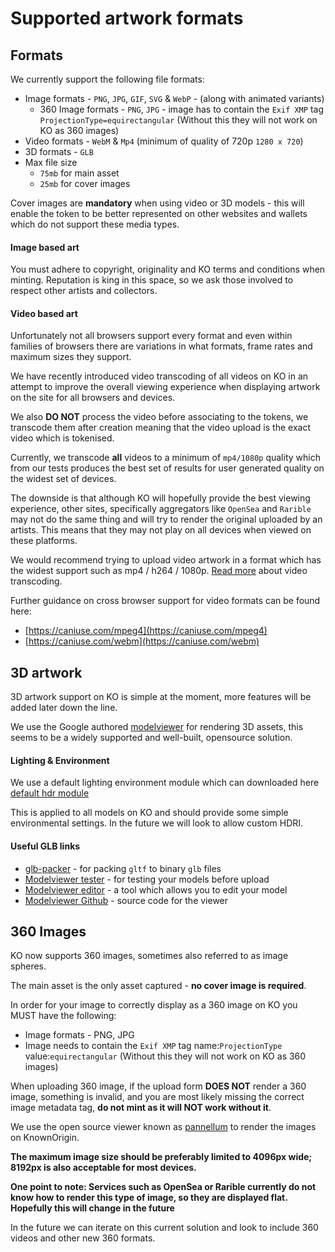 # Supported artwork formats

## Formats

We currently support the following file formats:

* Image formats - `PNG`, `JPG`, `GIF`, `SVG` & `WebP` - (along with animated variants)
    * 360 Image formats - `PNG`, `JPG` - image has to contain the `Exif XMP` tag `ProjectionType=equirectangular` (Without this they will not work on KO as 360 images)
* Video formats - `WebM` & `Mp4` (minimum of quality of 720p `1280 x 720`)
* 3D formats - `GLB`
* Max file size
    - `75mb` for main asset
    - `25mb` for cover images

Cover images are **mandatory** when using video or 3D models - this will enable the token to be better represented on other websites and wallets which do not support these media types.

#### Image based art

You must adhere to copyright, originality and KO terms and conditions when minting. Reputation is king in this space, so
 we ask those involved to respect other artists and collectors.

#### Video based art

Unfortunately not all browsers support every format and even within families of browsers there are variations in what
formats, frame rates and maximum sizes they support. 

We have recently introduced video transcoding of all videos on KO in an attempt to improve the overall viewing 
experience when displaying artwork on the site for all browsers and devices.

We also **DO NOT** process the video before associating to the tokens, we transcode them after creation meaning
that the video upload is the exact video which is tokenised. 

Currently, we transcode **all** videos to a minimum of `mp4/1080p` quality which from our tests produces the best
set of results for user generated quality on the widest set of devices.

The downside is that although KO will hopefully provide the best viewing experience, other sites, specifically aggregators
like `OpenSea` and `Rarible` may not do the same thing and will try to render the original uploaded by an artists. 
This means that they may not play on all devices when viewed on these platforms.

We would recommend trying to upload video artwork in a format which has the widest support such as mp4 / h264 / 1080p. 
[Read more](./video-encoding.md) about video transcoding.

Further guidance on cross browser support for video formats can be found here:
* [https://caniuse.com/mpeg4](https://caniuse.com/mpeg4)
* [https://caniuse.com/webm](https://caniuse.com/webm)

## 3D artwork

3D artwork support on KO is simple at the moment, more features will be added later down the line.

We use the Google authored [modelviewer](https://modelviewer.dev/) for rendering 3D assets, this seems to be
 a widely supported and well-built, opensource solution.   
 
#### Lighting & Environment

We use a default lighting environment module which can downloaded here [default hdr module](https://knownorigin.io/3d/environments/lightroom_14b.hdr)

This is applied to all models on KO and should provide some simple environmental settings.
 In the future we will look to allow custom HDRI.

#### Useful GLB links

* [glb-packer](https://glb-packer.glitch.me/) - for packing `gltf` to binary `glb` files
* [Modelviewer tester](https://modelviewer.dev/examples/tester.html) - for testing your models before upload
* [Modelviewer editor](https://modelviewer.dev/editor) - a tool which allows you to edit your model
* [Modelviewer Github](https://github.com/google/model-viewer/) - source code for the viewer

## 360 Images

KO now supports 360 images, sometimes also referred to as image spheres.

The main asset is the only asset captured - **no cover image is required**.

In order for your image to correctly display as a 360 image on KO you MUST have the following:

* Image formats - PNG, JPG
* Image needs to contain the `Exif XMP` tag name:`ProjectionType` value:`equirectangular` (Without this they will not work on KO as 360 images)

When uploading 360 image, if the upload form **DOES NOT** render a 360 image, something is invalid, and you are most likely
missing the correct image metadata tag, **do not mint as it will NOT work without it**.

We use the open source viewer known as [pannellum](https://pannellum.org) to render the images on KnownOrigin.

**The maximum image size should be preferably limited to 4096px wide; 8192px is also acceptable for most devices.**

**One point to note: 
Services such as OpenSea or Rarible currently do not know how to render this type of image, so they are displayed flat.
Hopefully this will change in the future**

In the future we can iterate on this current solution and look to include 360 videos and other new 360 formats. 
